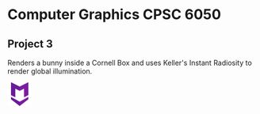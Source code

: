 # Computer Graphics CPSC 6050

## Project 3

Renders a bunny inside a Cornell Box and uses Keller's Instant Radiosity to render global illumination.

![alt text](https://github.com/adam-p/markdown-here/raw/master/src/common/images/icon48.png "Cornell Box")
